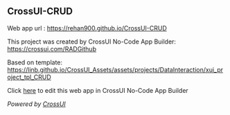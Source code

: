 ## CrossUI-CRUD
Web app url : https://rehan900.github.io/CrossUI-CRUD

This project was created by CrossUI No-Code App Builder: https://crossui.com/RADGithub

Based on template: https://linb.github.io/CrossUI_Assets/assets/projects/DataInteraction/xui_project_tpl_CRUD

Click [here](https://crossui.com/RADGithub/#!from=github&owner=rehan900&repo=CrossUI-CRUD) to edit this web app in CrossUI No-Code App Builder

<i>Powered by [CrossUI](https://crossui.com)</i>

